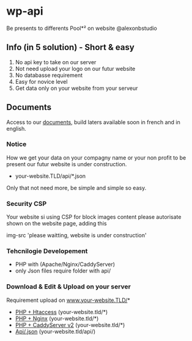 # wp-api
 Be presents to differents Pool*² on website @alexonbstudio

## Info (in 5 solution) - Short & easy

1) No api key to take on our server
2) Not need upload your logo on our futur website
3) No databasse requirement
4) Easy for novice level 
5) Get data only on your website from your serveur

## Documents

Access to our [documents](docs/), build laters available soon in french and in english.

### Notice

How we get your data on your compagny name or your non profit to be present our futur website is under construction.

+ your-website.TLD/api/*.json

Only that not need more, be simple and simple so easy.

### Security CSP

Your website si using CSP for block images content please autorisate shown on the website page, adding this

img-src 'please waitting, website is under construction'

### Tehcnilogie Developement

+ PHP with (Apache/Nginx/CaddyServer)
+ only Json files require folder with api/

### Download & Edit & Upload on your server

Requirement upload on www.your-website.TLD/*

+ [PHP + Htaccess](https://github.com/alexonbstudio/wp-api/releases/download/1.0/php-htaccess.zip) (your-website.tld/*)
+ [PHP + Nginx](https://github.com/alexonbstudio/wp-api/releases/download/1.0/php-nginx.zip) (your-website.tld/*)
+ [PHP + CaddyServer v2](https://github.com/alexonbstudio/wp-api/releases/download/1.0/php-caddyserver2.zip) (your-website.tld/*)
+ [Api/.json](https://github.com/alexonbstudio/wp-api/releases/download/1.0/api-json.zip) (your-website.tld/api/)
